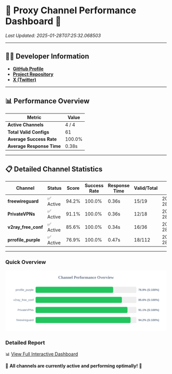 # 🌟 Proxy Channel Performance Dashboard 🌟

_Last Updated: 2025-01-28T07:25:32.068503_

---

## 👩‍💻 Developer Information

- **[GitHub Profile](https://github.com/4n0nymou3)**  
- **[Project Repository](https://github.com/4n0nymou3/multi-proxy-config-fetcher)**  
- **[X (Twitter)](https://x.com/4n0nymou3)**  

---

## 📊 Performance Overview

| Metric                | Value       |
|-----------------------|-------------|
| **Active Channels**   | 4 / 4       |
| **Total Valid Configs** | 61          |
| **Average Success Rate** | 100.0%      |
| **Average Response Time** | 0.38s       |

---

## 📋 Detailed Channel Statistics

| Channel          | Status     | Score  | Success Rate | Response Time | Valid/Total | Last Success               |
|------------------|------------|--------|--------------|---------------|-------------|----------------------------|
| **freewireguard**  | ✅ Active  | 94.2%  | 100.0% | 0.36s         | 15/19       | 2025-01-28T07:25:32.066545 |
| **PrivateVPNs**  | ✅ Active  | 91.1%  | 100.0% | 0.36s         | 12/18       | 2025-01-28T07:25:31.683338 |
| **v2ray_free_conf**  | ✅ Active  | 85.6%  | 100.0% | 0.34s         | 16/36       | 2025-01-28T07:25:31.287643 |
| **prrofile_purple**  | ✅ Active  | 76.9%  | 100.0% | 0.47s         | 18/112       | 2025-01-28T07:25:30.906715 |

---

### Quick Overview
<div align="center">
  <a href="https://raw.githubusercontent.com/nullluser/NullRepo/refs/heads/main/assets/channel_stats_chart.svg">
    <img src="https://raw.githubusercontent.com/nullluser/NullRepo/refs/heads/main/assets/channel_stats_chart.svg" alt="Source Performance Statistics" width="800">
  </a>
</div>

### Detailed Report
📊 [View Full Interactive Dashboard](https://htmlpreview.github.io/?https://github.com/nullluser/NullRepo/blob/main/assets/performance_report.html)

🎉 **All channels are currently active and performing optimally!** 🎉

